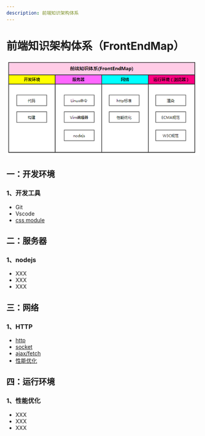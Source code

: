 ```yaml
---
description: 前端知识架构体系
---
```


# 前端知识架构体系（FrontEndMap）

![&#x524D;&#x6BB5;&#x77E5;&#x8BC6;&#x67B6;&#x6784;&#x4F53;&#x7CFB;&#x56FE;](.gitbook/assets/image%20%281%29.png)

## 一：开发环境

### 1、开发工具

* Git
* Vscode
* [css module](https://github.com/frontendmap/frontendmap/blob/master/source-env/source/physics/css-module.md)

## 二：服务器

### 1、nodejs

* XXX
* XXX
* XXX

## 三：网络

### 1、HTTP

* [http](https://github.com/frontendmap/frontendmap/blob/master/net/http.md)
* [socket](https://github.com/frontendmap/frontendmap/blob/master/net/socket.md)
* [ajax/fetch](https://github.com/frontendmap/frontendmap/blob/master/net/ajax-fetch.md)
* [性能优化](https://github.com/frontendmap/frontendmap/blob/master/net/performance.md)

## 四：运行环境

### 1、性能优化

* XXX
* XXX
* XXX




